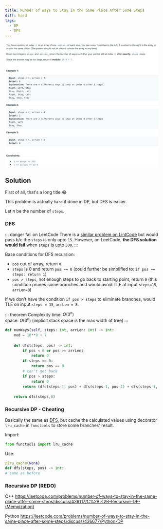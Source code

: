 ```yaml
---
title: Number of Ways to Stay in the Same Place After Some Steps
diff: hard
tags:
  - DP
  - DFS
---
```


<img class="medium-zoom" src="/algo/number-of-ways-to-stay-in-the-same-place-after-some-steps.png" alt="https://leetcode.com/problems/number-of-ways-to-stay-in-the-same-place-after-some-steps">

## Solution

First of all, that's a long title :joy:

This problem is actually `hard` if done in DP, but DFS is easier.

Let $n$ be the number of `steps`.

### DFS

::: danger fail on LeetCode
There is a [similar problem on LintCode](https://www.lintcode.com/problem/number-of-ways-to-stay-in-the-same-place-after-some-steps-i) but would pass b/c the `steps` is only upto `15`. However, on LeetCode, **the DFS solution would fail** when `steps` is upto `500`.
:::

Base conditions for DFS recursion:

- `pos` out of array, return `0`
- `steps` is 0 and return `pos == 0` (could further be simplified to: `if pos == steps: return 1`)
- `pos > steps`, not enough steps to go back to starting point, return `0` (this condition prunes some branches and would avoid TLE at input `steps=15`, `arrLen=8`)

If we don't have the condition `if pos > steps` to eliminate branches, would TLE on input `steps = 15`, `arrLen = 8`.

::: theorem Complexity
time: $O(3^n)$  
space: $O(3^n)$ (implicit stack space is the max width of tree)
:::

```py
def numWays(self, steps: int, arrLen: int) -> int:
    mod = 10**9 + 7

    def dfs(steps, pos) -> int:
        if pos < 0 or pos >= arrLen:
            return 0
        if steps == 0:
            return pos == 0
        # can't get back
        if pos > steps:
            return 0
        return (dfs(steps-1, pos) + dfs(steps-1, pos-1) + dfs(steps-1, pos+1)) % mod

    return dfs(steps,0)
```

### Recursive DP - Cheating

Basically the same as [DFS](#dfs), but cache the calculated values using decorator `lru_cache` in `functools` to store some branches' result.

Import:

```py
from functools import lru_cache
```

Use:

```py
@lru_cache(None)
def dfs(steps, pos) -> int:
# same as before
```

### Recursive DP (REDO)

C++
https://leetcode.com/problems/number-of-ways-to-stay-in-the-same-place-after-some-steps/discuss/436117/C%2B%2B-Recursive-DP-(Memoization)

Python
https://leetcode.com/problems/number-of-ways-to-stay-in-the-same-place-after-some-steps/discuss/436677/Python-DP
